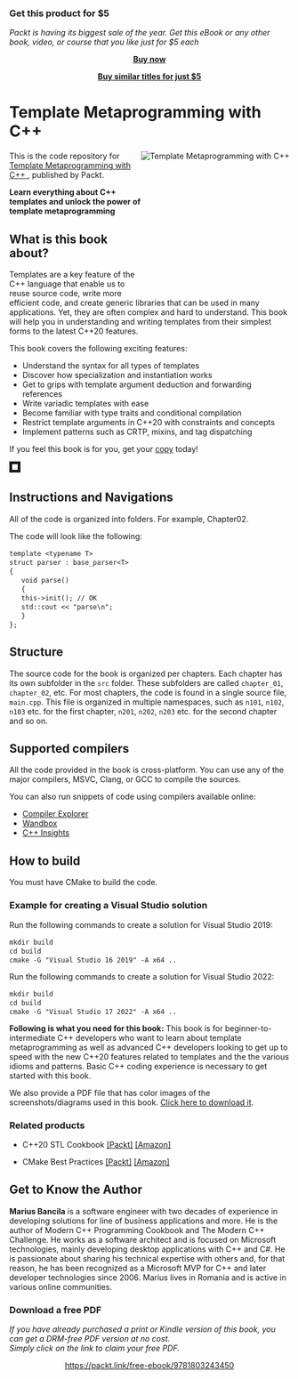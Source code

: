 
### Get this product for $5

<i>Packt is having its biggest sale of the year. Get this eBook or any other book, video, or course that you like just for $5 each</i>


<b><p align='center'>[Buy now](https://packt.link/9781803243450)</p></b>


<b><p align='center'>[Buy similar titles for just $5](https://subscription.packtpub.com/search)</p></b>


# Template Metaprogramming with C++ 

<a href="https://www.amazon.com/Template-Metaprogramming-everything-templates-metaprogramming/dp/1803243457?utm_source=github&utm_medium=repository&utm_campaign=9781801076012"><img src="https://images-na.ssl-images-amazon.com/images/I/41X9zP2asoL._SX258_BO1,204,203,200_.jpg" alt="Template Metaprogramming with C++ " height="256px" align="right"></a>

This is the code repository for [Template Metaprogramming with C++ ](https://www.amazon.com/Template-Metaprogramming-everything-templates-metaprogramming/dp/1803243457?utm_source=github&utm_medium=repository&utm_campaign=9781801076012), published by Packt.

**Learn everything about C++ templates and unlock the power of template metaprogramming**

## What is this book about?
Templates are a key feature of the C++ language that enable us to reuse source code, write more efficient code, and create generic libraries that can be used in many applications. Yet, they are often complex and hard to understand. This book will help you in understanding and writing templates from their simplest forms to the latest C++20 features.

This book covers the following exciting features:
* Understand the syntax for all types of templates
* Discover how specialization and instantiation works
* Get to grips with template argument deduction and forwarding references
* Write variadic templates with ease
* Become familiar with type traits and conditional compilation
* Restrict template arguments in C++20 with constraints and concepts
* Implement patterns such as CRTP, mixins, and tag dispatching

If you feel this book is for you, get your [copy](https://www.amazon.com/dp/1803243457) today!

<a href="https://www.packtpub.com/?utm_source=github&utm_medium=banner&utm_campaign=GitHubBanner"><img src="https://raw.githubusercontent.com/PacktPublishing/GitHub/master/GitHub.png" 
alt="https://www.packtpub.com/" border="5" /></a>

## Instructions and Navigations
All of the code is organized into folders. For example, Chapter02.

The code will look like the following:
```
template <typename T>
struct parser : base_parser<T>
{
   void parse()
   {
   this->init(); // OK
   std::cout << "parse\n";
   }
};
```
## Structure

The source code for the book is organized per chapters. Each chapter has its own subfolder in the `src` folder. These subfolders are called `chapter_01`, `chapter_02`, etc. For most chapters, the code is found in a single source file, `main.cpp`. This file is organized in multiple namespaces, such as `n101`, `n102`, `n103` etc. for the first chapter, `n201`, `n202`, `n203` etc. for the second chapter and so on.

## Supported compilers

All the code provided in the book is cross-platform. You can use any of the major compilers, MSVC, Clang, or GCC to compile the sources.

You can also run snippets of code using compilers available online:

- [Compiler Explorer](https://godbolt.org/)
- [Wandbox](https://wandbox.org/)
- [C++ Insights](https://cppinsights.io/)

## How to build

You must have CMake to build the code.

### Example for creating a Visual Studio solution

Run the following commands to create a solution for Visual Studio 2019:

```
mkdir build
cd build
cmake -G "Visual Studio 16 2019" -A x64 ..
```

Run the following commands to create a solution for Visual Studio 2022:

```
mkdir build
cd build
cmake -G "Visual Studio 17 2022" -A x64 ..
```

**Following is what you need for this book:**
This book is for beginner-to-intermediate C++ developers who want to learn about template metaprogramming as well as advanced C++ developers looking to get up to speed with the new C++20 features related to templates and the the various idioms and patterns. Basic C++ coding experience is necessary to get started with this book.

We also provide a PDF file that has color images of the screenshots/diagrams used in this book. [Click here to download it](https://packt.link/Un8j5).

### Related products
* C++20 STL Cookbook [[Packt]](https://www.packtpub.com/product/c-20-stl-cookbook/9781803248714?utm_source=github&utm_medium=repository&utm_campaign=9781803248714) [[Amazon]](https://www.amazon.com/dp/1803248718)

* CMake Best Practices [[Packt]](https://www.packtpub.com/product/cmake-best-practices/9781803239729?utm_source=github&utm_medium=repository&utm_campaign=9781803239729) [[Amazon]](https://www.amazon.com/dp/1803239727)

## Get to Know the Author
**Marius Bancila**
 is a software engineer with two decades of experience in developing solutions for line of business applications and more. He is the author of Modern C++ Programming Cookbook and The Modern C++ Challenge. He works as a software architect and is focused on Microsoft technologies, mainly developing desktop applications with C++ and C#. He is passionate about sharing his technical expertise with others and, for that reason, he has been recognized as a Microsoft MVP for C++ and later developer technologies since 2006. Marius lives in Romania and is active in various online communities.
### Download a free PDF

 <i>If you have already purchased a print or Kindle version of this book, you can get a DRM-free PDF version at no cost.<br>Simply click on the link to claim your free PDF.</i>
<p align="center"> <a href="https://packt.link/free-ebook/9781803243450">https://packt.link/free-ebook/9781803243450 </a> </p>